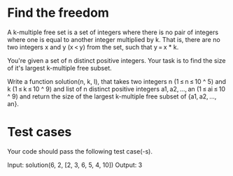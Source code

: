 Find the freedom
================

A k-multiple free set is a set of integers where there is no pair of integers where one is equal to another integer multiplied by k. 
That is, there are no two integers x and y (x < y) from the set, such that y = x * k.

You're given a set of n distinct positive integers. Your task is to find the size of it's largest k-multiple free subset.

Write a function solution(n, k, l), that takes two integers n (1 ≤ n ≤ 10 ^ 5) and k (1 ≤ k ≤ 10 ^ 9) 
and list of n distinct positive integers a1, a2, ..., an (1 ≤ ai ≤ 10 ^ 9) 
and return the size of the largest k-multiple free subset of {a1, a2, ..., an}.


Test cases
==========
Your code should pass the following test case(-s).

Input: solution(6, 2, [2, 3, 6, 5, 4, 10])
Output: 3
